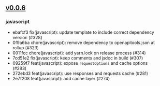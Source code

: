 ## [v0.0.6](https://github.com/algolia/algoliasearch-client-javascript/compare/v0.0.5...v0.0.6)

### javascript
- ebafcf3 fix(javascript): update template to include correct dependency version (#328)
- 0f9a6ba chore(javascript): remove dependency to openapitools.json at rollup (#323)
- 0011fcc chore(javascript): add yarn.lock on release process (#314)
- 7cd51e2 fix(javascript): keep comments and jsdoc in build (#307)
- 09259f7 feat(javascript): expose `requestOptions` and cache options (#283)
- 272ebd3 feat(javascript): use responses and requests cache (#281)
- 2e7f208 feat(javascript): add cache layer (#274)

